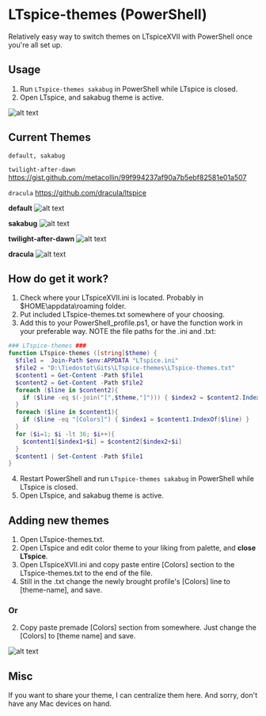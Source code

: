 # LTspice-themes (PowerShell)

Relatively easy way to switch themes on LTspiceXVII with PowerShell once you're all set up.

## Usage

1) Run `LTspice-themes sakabug` in PowerShell while LTspice is closed.
2) Open LTspice, and sakabug theme is active.

![alt text](https://github.com/sakabug/LTspice-themes/blob/main/images/p2.jpg?raw=true)

## Current Themes

`default, sakabug`

`twilight-after-dawn` https://gist.github.com/metacollin/99f994237af90a7b5ebf82581e01a507

`dracula` https://github.com/dracula/ltspice

**default**
![alt text](https://github.com/sakabug/LTspice-themes/blob/main/images/default.jpg?raw=true)

**sakabug**
![alt text](https://github.com/sakabug/LTspice-themes/blob/main/images/sakabug.jpg?raw=true)

**twilight-after-dawn**
![alt text](https://github.com/sakabug/LTspice-themes/blob/main/images/twilight.jpg?raw=true)

**dracula**
![alt text](https://github.com/sakabug/LTspice-themes/blob/main/images/dracula.jpg?raw=true)


## How do get it work?

1) Check where your LTspiceXVII.ini is located. Probably in \$HOME\appdata\roaming folder.
2) Put included LTspice-themes.txt somewhere of your choosing.
3) Add this to your PowerShell_profile.ps1, or have the function work in your preferable way. NOTE the file paths for the .ini and .txt:

```powershell
### LTspice-themes ###
function LTspice-themes ([string]$theme) {
  $file1 =  Join-Path $env:APPDATA "LTspice.ini"
  $file2 = "D:\Tiedostot\Gits\LTspice-themes\LTspice-themes.txt"
  $content1 = Get-Content -Path $file1
  $content2 = Get-Content -Path $file2
  foreach ($line in $content2){
    if ($line -eq $(-join("[",$theme,"]"))) { $index2 = $content2.IndexOf($line) }
  }
  foreach ($line in $content1){
    if ($line -eq "[Colors]") { $index1 = $content1.IndexOf($line) }
  }
  for ($i=1; $i -lt 36; $i++){
    $content1[$index1+$i] = $content2[$index2+$i]
  }
  $content1 | Set-Content -Path $file1
}
```

4) Restart PowerShell and run `LTspice-themes sakabug` in PowerShell while LTspice is closed.
5) Open LTspice, and sakabug theme is active.

## Adding new themes

1) Open LTspice-themes.txt.
2) Open LTspice and edit color theme to your liking from palette, and **close LTspice**.
3) Open LTspiceXVII.ini and copy paste entire [Colors] section to the LTspice-themes.txt to the end of the file.
4) Still in the .txt change the newly brought profile's [Colors] line to [theme-name], and save.

### Or
 
2) Copy paste premade [Colors] section from somewhere. Just change the [Colors] to [theme name] and save.

![alt text](https://github.com/sakabug/LTspice-themes/blob/main/images/p4.jpg?raw=true)

## Misc

If you want to share your theme, I can centralize them here.
And sorry, don't have any Mac devices on hand.
